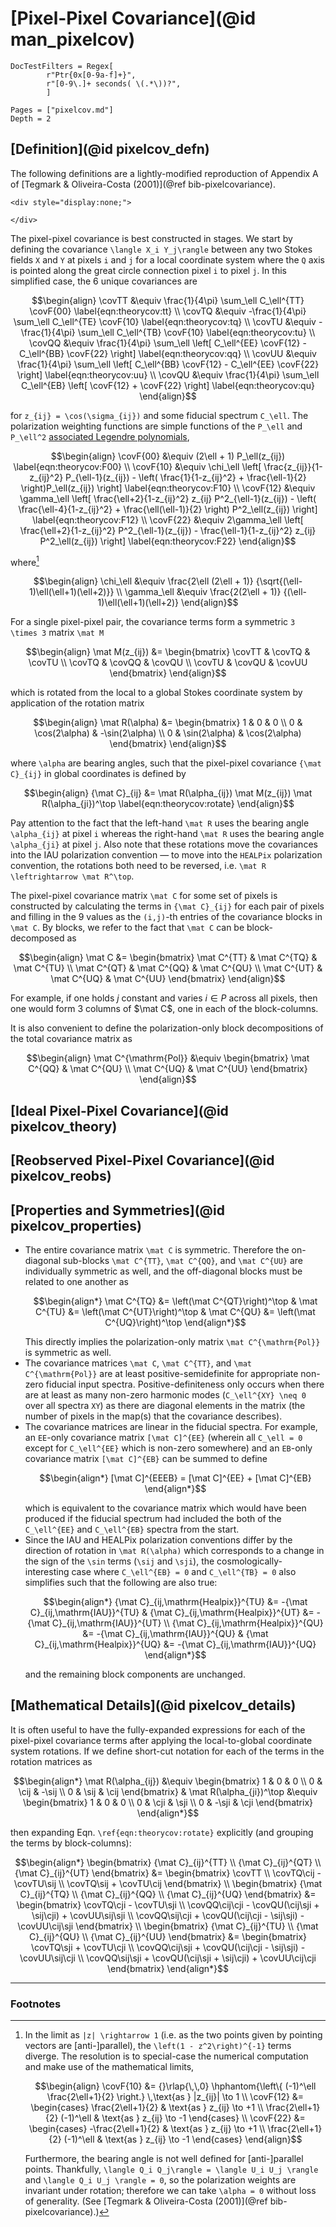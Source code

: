 # [Pixel-Pixel Covariance](@id man_pixelcov)
```@meta
DocTestFilters = Regex[
        r"Ptr{0x[0-9a-f]+}",
        r"[0-9\.]+ seconds( \(.*\))?",
        ]
```

```@contents
Pages = ["pixelcov.md"]
Depth = 2
```

## [Definition](@id pixelcov_defn)

The following definitions are a lightly-modified reproduction of Appendix A
of [Tegmark & Oliveira-Costa (2001)](@ref bib-pixelcovariance).

```@raw html
<div style="display:none;">
```
```math
\newcommand{\mat}[1]{\mathbf{#1}}
\newcommand{\expv}[1]{\left\langle #1\right\rangle}
\newcommand{\covF}[1]{F_\ell^{#1}(z_{ij})}
\newcommand{\covTT}{\expv{T_i T_j}}
\newcommand{\covTQ}{\expv{T_i Q_j}}
\newcommand{\covTU}{\expv{T_i U_j}}
\newcommand{\covQQ}{\expv{Q_i Q_j}}
\newcommand{\covQU}{\expv{Q_i U_j}}
\newcommand{\covUU}{\expv{U_i U_j}}
\newcommand{\cij}{c_{ij}}
\newcommand{\sij}{s_{ij}}
\newcommand{\cji}{c_{ji}}
\newcommand{\sji}{s_{ji}}
```
```@raw html
</div>
```

The pixel-pixel covariance is best constructed in stages.
We start by defining the covariance ``\langle X_i Y_j\rangle`` between any
two Stokes fields ``X`` and ``Y`` at pixels ``i`` and ``j`` for a local coordinate
system where the ``Q`` axis is pointed along the great circle connection
pixel ``i`` to pixel ``j``.
In this simplified case, the 6 unique covariances are
```math
\begin{align}
    \covTT &\equiv \frac{1}{4\pi} \sum_\ell C_\ell^{TT} \covF{00}
        \label{eqn:theorycov:tt}
    \\
    \covTQ &\equiv -\frac{1}{4\pi} \sum_\ell C_\ell^{TE} \covF{10}
        \label{eqn:theorycov:tq}
    \\
    \covTU &\equiv -\frac{1}{4\pi} \sum_\ell C_\ell^{TB} \covF{10}
        \label{eqn:theorycov:tu}
    \\
    \covQQ &\equiv \frac{1}{4\pi} \sum_\ell
        \left[ C_\ell^{EE} \covF{12} - C_\ell^{BB} \covF{22} \right]
        \label{eqn:theorycov:qq}
    \\
    \covUU &\equiv \frac{1}{4\pi} \sum_\ell
        \left[ C_\ell^{BB} \covF{12} - C_\ell^{EE} \covF{22} \right]
        \label{eqn:theorycov:uu}
    \\
    \covQU &\equiv \frac{1}{4\pi} \sum_\ell
        C_\ell^{EB} \left[ \covF{12} + \covF{22} \right]
        \label{eqn:theorycov:qu}
\end{align}
```
for ``z_{ij} = \cos(\sigma_{ij})`` and some fiducial spectrum ``C_\ell``.
The polarization weighting functions are simple functions of the ``P_\ell`` and
``P_\ell^2``
[associated Legendre polynomials](https://jmert.github.io/Legendre.jl/stable/),
```math
\begin{align}
    \covF{00} &\equiv (2\ell + 1) P_\ell(z_{ij})
        \label{eqn:theorycov:F00}
    \\
    \covF{10} &\equiv \chi_\ell
        \left[
        \frac{z_{ij}}{1-z_{ij}^2} P_{\ell-1}(z_{ij}) - \left(
        \frac{1}{1-z_{ij}^2} + \frac{\ell-1}{2} \right)P_\ell(z_{ij})
        \right]
        \label{eqn:theorycov:F10}
    \\
    \covF{12} &\equiv \gamma_\ell
        \left[
        \frac{\ell+2}{1-z_{ij}^2} z_{ij} P^2_{\ell-1}(z_{ij}) - \left(
        \frac{\ell-4}{1-z_{ij}^2} + \frac{\ell(\ell-1)}{2} \right)
        P^2_\ell(z_{ij})
        \right]
        \label{eqn:theorycov:F12}
    \\
    \covF{22} &\equiv 2\gamma_\ell
        \left[
        \frac{\ell+2}{1-z_{ij}^2} P^2_{\ell-1}(z_{ij}) -
        \frac{\ell-1}{1-z_{ij}^2} z_{ij} P^2_\ell(z_{ij})
        \right]
        \label{eqn:theorycov:F22}
\end{align}
```
where[^1]
```math
\begin{align}
    \chi_\ell &\equiv \frac{2\ell (2\ell + 1)}
        {\sqrt{(\ell-1)\ell(\ell+1)(\ell+2)}}
    \\
    \gamma_\ell &\equiv \frac{2(2\ell + 1)}
        {(\ell-1)\ell(\ell+1)(\ell+2)}
\end{align}
```


For a single pixel-pixel pair, the covariance terms form a symmetric
``3 \times 3`` matrix ``\mat M``
```math
\begin{align}
    \mat M(z_{ij}) &= \begin{bmatrix}
        \covTT & \covTQ & \covTU \\
        \covTQ & \covQQ & \covQU \\
        \covTU & \covQU & \covUU
    \end{bmatrix}
\end{align}
```
which is rotated from the local to a global Stokes coordinate system by
application of the rotation matrix
```math
\begin{align}
    \mat R(\alpha) &= \begin{bmatrix}
        1 & 0 & 0 \\
        0 & \cos(2\alpha) & -\sin(2\alpha) \\
        0 & \sin(2\alpha) &  \cos(2\alpha)
    \end{bmatrix}
\end{align}
```
where ``\alpha`` are bearing angles, such that the pixel-pixel covariance
``{\mat C}_{ij}`` in global coordinates is defined by
```math
\begin{align}
    {\mat C}_{ij} &= \mat R(\alpha_{ij}) \mat M(z_{ij}) \mat R(\alpha_{ji})^\top
        \label{eqn:theorycov:rotate}
\end{align}
```
Pay attention to the fact that the left-hand ``\mat R`` uses the bearing angle
``\alpha_{ij}`` at pixel ``i`` whereas the right-hand ``\mat R`` uses the bearing
angle ``\alpha_{ji}`` at pixel ``j``.
Also note that these rotations move the covariances into the IAU
polarization convention — to move into the `HEALPix` polarization convention,
the rotations both need to be reversed, i.e. ``\mat R \leftrightarrow \mat
R^\top``.

The pixel-pixel covariance matrix ``\mat C`` for some set of pixels is constructed by
calculating the terms in ``{\mat C}_{ij}`` for each pair of pixels and filling in the 9
values as the ``(i,j)``-th entries of the covariance blocks in ``\mat C``.
By blocks, we refer to the fact that ``\mat C`` can be block-decomposed as
```math
\begin{align}
    \mat C &= \begin{bmatrix}
        \mat C^{TT} & \mat C^{TQ} & \mat C^{TU} \\
        \mat C^{QT} & \mat C^{QQ} & \mat C^{QU} \\
        \mat C^{UT} & \mat C^{UQ} & \mat C^{UU}
    \end{bmatrix}
\end{align}
```
For example, if one holds $j$ constant and varies $i \in P$ across all pixels,
then one would form 3 columns of $\mat C$, one in each of the block-columns.

It is also convenient to define the polarization-only block decompositions of the total
covariance matrix as
```math
\begin{align}
    \mat C^{\mathrm{Pol}} &\equiv \begin{bmatrix}
        \mat C^{QQ} & \mat C^{QU} \\
        \mat C^{UQ} & \mat C^{UU} \end{bmatrix}
\end{align}
```

## [Ideal Pixel-Pixel Covariance](@id pixelcov_theory)

## [Reobserved Pixel-Pixel Covariance](@id pixelcov_reobs)

## [Properties and Symmetries](@id pixelcov_properties)

- The entire covariance matrix ``\mat C`` is symmetric.
  Therefore the on-diagonal sub-blocks ``\mat C^{TT}``, ``\mat C^{QQ}``, and
  ``\mat C^{UU}`` are individually symmetric as well, and the off-diagonal blocks must
  be related to one another as
  ```math
  \begin{align*}
      \mat C^{TQ} &= \left(\mat C^{QT}\right)^\top &
      \mat C^{TU} &= \left(\mat C^{UT}\right)^\top &
      \mat C^{QU} &= \left(\mat C^{UQ}\right)^\top
  \end{align*}
  ```
  This directly implies the polarization-only matrix ``\mat C^{\mathrm{Pol}}`` is
  symmetric as well.
- The covariance matrices ``\mat C``, ``\mat C^{TT}``, and ``\mat C^{\mathrm{Pol}}`` are at
  least positive-semidefinite for appropriate non-zero fiducial input spectra.
  Positive-definiteness only occurs when there are at least as many non-zero harmonic modes
  (``C_\ell^{XY} \neq 0`` over all spectra ``XY``) as there are diagonal elements in the
  matrix (the number of pixels in the map(s) that the covariance describes).
- The covariance matrices are linear in the fiducial spectra.
  For example, an ``EE``-only covariance matrix ``[\mat C]^{EE}`` (wherein all ``C_\ell =
  0`` except for ``C_\ell^{EE}`` which is non-zero somewhere) and an ``EB``-only covariance
  matrix ``[\mat C]^{EB}`` can be summed to define
  ```math
  \begin{align*}
      [\mat C]^{EEEB} = [\mat C]^{EE} + [\mat C]^{EB}
  \end{align*}
  ```
  which is equivalent to the covariance matrix which would have been produced if the
  fiducial spectrum had included the both of the ``C_\ell^{EE}`` and ``C_\ell^{EB}``
  spectra from the start.
- Since the IAU and HEALPix polarization conventions differ by the direction of rotation
  in ``\mat R(\alpha)`` which corresponds to a change in the sign of the ``\sin`` terms
  (``\sij`` and ``\sji``), the cosmologically-interesting case where ``C_\ell^{EB} = 0``
  and ``C_\ell^{TB} = 0`` also simplifies such that the following are also true:
  ```math
  \begin{align*}
      {\mat C}_{ij,\mathrm{Healpix}}^{TU} &= -{\mat C}_{ij,\mathrm{IAU}}^{TU} &
      {\mat C}_{ij,\mathrm{Healpix}}^{UT} &= -{\mat C}_{ij,\mathrm{IAU}}^{UT} \\
      {\mat C}_{ij,\mathrm{Healpix}}^{QU} &= -{\mat C}_{ij,\mathrm{IAU}}^{QU} &
      {\mat C}_{ij,\mathrm{Healpix}}^{UQ} &= -{\mat C}_{ij,\mathrm{IAU}}^{UQ}
  \end{align*}
  ```
  and the remaining block components are unchanged.

## [Mathematical Details](@id pixelcov_details)

It is often useful to have the fully-expanded expressions for each of the pixel-pixel
covariance terms after applying the local-to-global coordinate system rotations.
If we define short-cut notation for each of the terms in the rotation matrices
as
```math
\begin{align*}
    \mat R(\alpha_{ij}) &\equiv \begin{bmatrix}
        1 & 0 & 0 \\
        0 & \cij & -\sij \\
        0 & \sij &  \cij
    \end{bmatrix}
    &
    \mat R(\alpha_{ji})^\top &\equiv \begin{bmatrix}
        1 & 0 & 0 \\
        0 &  \cji & \sji \\
        0 & -\sji & \cji
    \end{bmatrix}
\end{align*}
```
then expanding Eqn. ``\ref{eqn:theorycov:rotate}`` explicitly (and grouping the terms
by block-columns):
```math
\begin{align*}
    \begin{bmatrix}
            {\mat C}_{ij}^{TT} \\ {\mat C}_{ij}^{QT} \\ {\mat C}_{ij}^{UT}
        \end{bmatrix} &= \begin{bmatrix}
            \covTT \\
            \covTQ\cij - \covTU\sij \\
            \covTQ\sij + \covTU\cij
        \end{bmatrix}
    \\
    \begin{bmatrix}
            {\mat C}_{ij}^{TQ} \\ {\mat C}_{ij}^{QQ} \\ {\mat C}_{ij}^{UQ}
        \end{bmatrix} &= \begin{bmatrix}
            \covTQ\cji - \covTU\sji \\
            \covQQ\cij\cji - \covQU(\cij\sji + \sij\cji) + \covUU\sij\sji \\
            \covQQ\sij\cji + \covQU(\cij\cji - \sij\sji) - \covUU\cij\sji
        \end{bmatrix}
    \\
    \begin{bmatrix}
            {\mat C}_{ij}^{TU} \\ {\mat C}_{ij}^{QU} \\ {\mat C}_{ij}^{UU}
        \end{bmatrix} &= \begin{bmatrix}
            \covTQ\sji + \covTU\cji \\
            \covQQ\cij\sji + \covQU(\cij\cji - \sij\sji) - \covUU\sij\cji \\
            \covQQ\sij\sji + \covQU(\cij\sji + \sij\cji) + \covUU\cij\cji
        \end{bmatrix}
\end{align*}
```

---

### Footnotes

[^1]:
    In the limit as ``|z| \rightarrow 1`` (i.e. as the two points given by
    pointing vectors are [anti-]parallel), the ``\left(1 - z^2\right)^{-1}``
    terms diverge. The resolution is to special-case the numerical computation
    and make use of the mathematical limits,
    ```math
    \begin{align}
        \covF{10} &= {}\rlap{\,\,0}
            \hphantom{\left\{ (-1)^\ell \frac{2\ell+1}{2} \right.}
            \,\text{as } |z_{ij}| \to 1
        \\
        \covF{12} &= \begin{cases}
                \frac{2\ell+1}{2}            & \text{as } z_{ij} \to +1 \\
                \frac{2\ell+1}{2}  (-1)^\ell & \text{as } z_{ij} \to -1
            \end{cases}
        \\
        \covF{22} &= \begin{cases}
                -\frac{2\ell+1}{2}           & \text{as } z_{ij} \to +1 \\
                 \frac{2\ell+1}{2} (-1)^\ell & \text{as } z_{ij} \to -1
            \end{cases}
    \end{align}
    ```
    Furthermore, the bearing angle is not well defined for [anti-]parallel
    points.
    Thankfully, ``\langle Q_i Q_j\rangle = \langle U_i U_j \rangle`` and
    ``\langle Q_i U_j \rangle = 0``, so the polarization weights are invariant
    under rotation;
    therefore we can take ``\alpha = 0`` without loss of generality.
    (See [Tegmark & Oliveira-Costa (2001)](@ref bib-pixelcovariance).)
